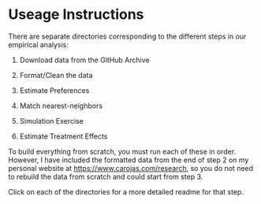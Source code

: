 # Useage Instructions
There are separate directories corresponding to the different steps in our empirical analysis:

1) Download data from the GitHub Archive

2) Format/Clean the data 

3) Estimate Preferences 

4) Match nearest-neighbors 

5) Simulation Exercise

6) Estimate Treatment Effects

To build everything from scratch, you must run each of these in order. However, I have included the formatted data from the end of step 2 on my personal website at https://www.carojas.com/research, so you do not need to rebuild the data from scratch and could start from step 3.

Click on each of the directories for a more detailed readme for that step.
